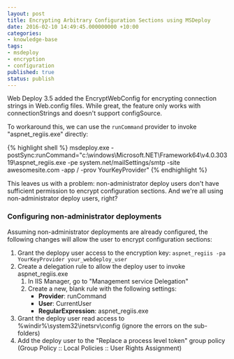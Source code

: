 ```yaml
---
layout: post
title: Encrypting Arbitrary Configuration Sections using MSDeploy
date: 2016-02-10 14:49:45.000000000 +10:00
categories:
- knowledge-base
tags:
- msdeploy
- encryption
- configuration
published: true
status: publish
---
```


Web Deploy 3.5 added the EncryptWebConfig for encrypting connection strings in Web.config files. While great, the feature 
only works with connectionStrings and doesn't support configSource.

To workaround this, we can use the `runCommand` provider to invoke "aspnet_regiis.exe" directly:

{% highlight shell %}
msdeploy.exe -postSync:runCommand="c:\windows\Microsoft.NET\Framework64\v4.0.30319\aspnet_regiis.exe 
	-pe system.net/mailSettings/smtp 
	-site awesomesite.com 
	-app /
	-prov YourKeyProvider"
{% endhighlight %}

This leaves us with a problem: non-administrator deploy users don't have sufficient permission to encrypt configuration sections. And we're all using non-administrator deploy users, right?

### Configuring non-administrator deployments

Assuming non-administrator deployments are already configured, the following changes will allow the user to encrypt configuration sections:

1. Grant the deplopy user access to the encryption key: `aspnet_regiis -pa YourKeyProvider your_webdeploy_user`
1. Create a delegation rule to allow the deploy user to invoke aspnet_regiis.exe
    1. In IIS Manager, go to "Management service Delegation"
    2. Create a new, blank rule with the following settings:
        * **Provider**: runCommand
        * **User**: CurrentUser
        * **RegularExpression**: aspnet_regiis.exe
2. Grant the deploy user read access to %windir%\system32\inetsrv\config (ignore the errors on the sub-folders)
3. Add the deploy user to the "Replace a process level token" group policy (Group Policy :: Local Policies :: User Rights Assignment)

